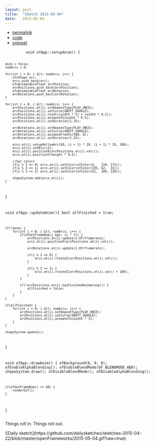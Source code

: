 ```yaml
---
layout: post
title:  "Sketch 2015-05-04"
date:   2015-05-04
---
```

<div class="code">
    <ul>
        <li><a href="{% post_url 2015-05-04-sketch %}">permalink</a></li>
        <li><a href="https://github.com/dailysketches/dailySketches/tree/master/sketches/2015-05-04">code</a></li>
        <li><a href="#" class="snippet-button">snippet</a></li>
    </ul>
    <pre class="snippet">
        <code class="cpp">void ofApp::setupAnim() {
    
    done = false;
    numArcs = 8;
    
    for(int i = 0; i &lt; numArcs; i++) {
        ofxShape arc;
        arcs.push_back(arc);
        ofxAnimatableFloat arcPosition;
        arcPositions.push_back(arcPosition);
        ofxAnimatableFloat arcRotation;
        arcRotations.push_back(arcRotation);
    }
    
    for(int i = 0; i &lt; numArcs; i++) {
        arcPositions.at(i).setRepeatType(PLAY_ONCE);
        arcPositions.at(i).setCurve(SWIFT_GOOGLE);
        arcPositions.at(i).reset((width * 2) + (width * 0.2));
        arcPositions.at(i).animateTo(width * 0.5);
        arcPositions.at(i).setDuration(1.25);
        
        arcRotations.at(i).setRepeatType(PLAY_ONCE);
        arcRotations.at(i).setCurve(SWIFT_GOOGLE);
        arcRotations.at(i).animateFromTo(180, 0);
        arcRotations.at(i).setDuration(1.25);
        
        arcs.at(i).setupHollowArc(60, (i + 1) * 10, (i + 1) * 35, 180);
        arcs.at(i).setBlur(2);
        arcs.at(i).positionX(arcPositions.at(i).val());
        arcs.at(i).positionY(height * 0.5);
        
        //Set colors
        if(i % 3 == 0) arcs.at(i).setColor(ofColor(4,   110, 171));
        if(i % 3 == 1) arcs.at(i).setColor(ofColor(195, 62,  31));
        if(i % 3 == 2) arcs.at(i).setColor(ofColor(52,  189, 129));
        
        shapeSystem.add(arcs.at(i));
    }
}

void ofApp::updateAnim(){
    bool allFinished = true;
    
    if(!done) {
        for(int i = 0; i &lt; numArcs; i++) {
            if(ofGetFrameNum() &gt; (i * 7)) {
                arcPositions.at(i).update(1.0f/framerate);
                arcs.at(i).positionX(arcPositions.at(i).val());
        
                arcRotations.at(i).update(1.0f/framerate);
            
                if(i % 2 == 0) {
                    arcs.at(i).rotateZ(arcPositions.at(i).val());
                }
            
                if(i % 2 == 1) {
                    arcs.at(i).rotateZ(arcPositions.at(i).val() + 180);
                }
            }
        
            if(!arcPositions.at(i).hasFinishedAnimating()) {
                allFinished = false;
            }
        }
    }
    
    if(allFinished) {
        for(int i = 0; i &lt; numArcs; i++) {
            arcPositions.at(i).setRepeatType(PLAY_ONCE);
            arcPositions.at(i).setCurve(SWIFT_GOOGLE);
            arcPositions.at(i).animateTo(width * 3);
        }
    }
    
    shapeSystem.update();
}

void ofApp::drawAnim() {
    ofBackground(0, 0, 0);
    ofEnableAlphaBlending();
    ofEnableBlendMode(OF_BLENDMODE_ADD);
    shapeSystem.draw();
    ofDisableBlendMode();
    ofDisableAlphaBlending();
    
    if(ofGetFrameNum() == 68) {
        renderGif();
    }
}</code>
    </pre>
</div>
<p class="description">Things roll in. Things roll out.</p>
![Daily sketch](https://github.com/dailysketches/sketches-2015-04-22/blob/master/openFrameworks/2015-05-04.gif?raw=true)
